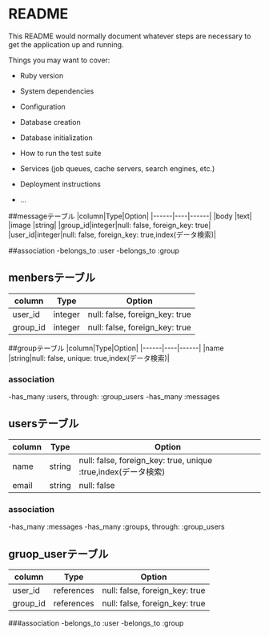 # README

This README would normally document whatever steps are necessary to get the
application up and running.

Things you may want to cover:

* Ruby version

* System dependencies

* Configuration

* Database creation

* Database initialization

* How to run the test suite

* Services (job queues, cache servers, search engines, etc.)

* Deployment instructions

* ...

##messageテーブル
|column|Type|Option|
|------|----|------|
|body  |text|
|image |string|
|group_id|integer|null: false, foreign_key: true|
|user_id|integer|null: false, foreign_key: true,index(データ検索)|

##association
-belongs_to :user
-belongs_to :group


## menbersテーブル
|column|Type|Option|
|------|----|------|
|user_id|integer|null: false, foreign_key: true|
|group_id|integer|null: false, foreign_key: true|



##groupテーブル
|column|Type|Option|
|------|----|------|
|name  |string|null: false, unique: true,index(データ検索)|

### association
-has_many :users, through: :group_users
-has_many :messages


## usersテーブル
|column|Type|Option|
|------|----|------|
|name  |string|null: false, foreign_key: true, unique :true,index(データ検索)|
|email |string|null: false|

### association
-has_many :messages
-has_many :groups, through: :group_users

## gruop_userテーブル
|column|Type|Option|
|------|----|------|
|user_id|references|null: false, foreign_key: true|
|group_id|references|null: false, foreign_key: true|

###association
-belongs_to :user
-belongs_to :group



